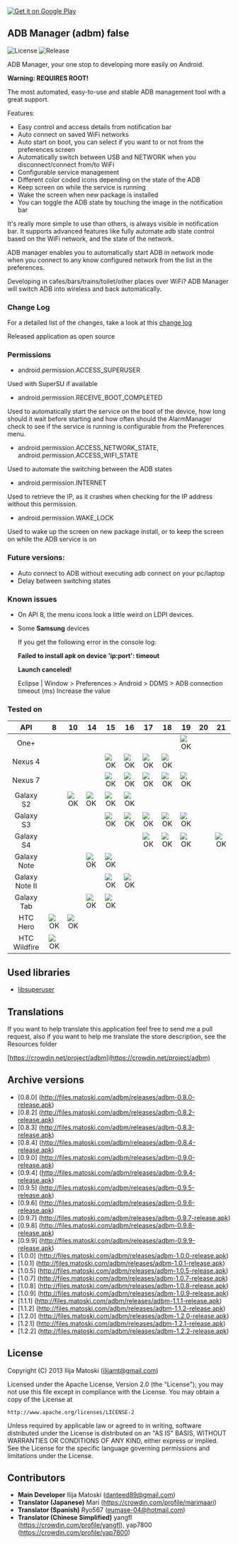 <a href="https://play.google.com/store/apps/details?id=com.matoski.adbm">
  <img alt="Get it on Google Play"
       src="https://developer.android.com/images/brand/en_generic_rgb_wo_60.png" />
</a>

ADB Manager (adbm) false
------------------

![License](https://img.shields.io/badge/license-Apace%202-blue.svg "License")
![Release](https://img.shields.io/badge/release-1.2.2-blue.svg "Release")

ADB Manager, your one stop to developing more easily on Android.

**Warning: REQUIRES ROOT!**

The most automated, easy-to-use and stable ADB management tool with a great support.

Features:
+ Easy control and access details from notification bar
+ Auto connect on saved WiFi networks
+ Auto start on boot, you can select if you want to or not from the preferences screen
+ Automatically switch between USB and NETWORK when you disconnect/connect from/to WiFi
+ Configurable service management
+ Different color coded icons depending on the state of the ADB 
+ Keep screen on while the service is running
+ Wake the screen when new package is installed
+ You can toggle the ADB state by touching the image in the notification bar

It's really more simple to use than others, is always visible in notification bar. It supports advanced features like fully automate adb state control based on the WiFi network, and the state of the network.

ADB manager enables you to automatically start ADB in network mode when you connect to any know configured network from the list in the preferences.

Developing in cafes/bars/trains/toilet/other places over WiFi? ADB Manager will switch ADB into wireless and back automatically.

### Change Log

For a detailed list of the changes, take a look at this [change log](changelog.md)

Released application as open source

### Permissions

* android.permission.ACCESS_SUPERUSER 

Used with SuperSU if available

* android.permission.RECEIVE_BOOT_COMPLETED

Used to automatically start the service on the boot of the device, how long should it wait before starting and how often should the AlarmManager check to see if the service is running is configurable from the Preferences menu.

* android.permission.ACCESS_NETWORK_STATE, android.permission.ACCESS_WIFI_STATE

Used to automate the switching between the ADB states

* android.permission.INTERNET

Used to retrieve the IP, as it crashes when checking for the IP address without this permission.

* android.permission.WAKE_LOCK

Used to wake up the screen on new package install, or to keep the screen on while the ADB service is on

### Future versions:

* Auto connect to ADB without executing adb connect on your pc/laptop
* Delay between switching states

### Known issues

* On API 8, the menu icons look a little weird on LDPI devices.

* Some **Samsung** devices
  
  If you get the following error in the console log: 
  
  **Failed to install apk on device 'ip:port': timeout**
  
  **Launch canceled!**
  
  Eclipse | Window > Preferences > Android > DDMS > ADB connection timeout (ms) Increase the value

### Tested on

|       API      |  8 | 10 | 14 | 15 | 16 | 17 | 18 | 19 | 20 | 21 |
|:--------------:|:--:|:--:|----|:--:|:--:|:--:|:--:|:--:|:--:|:--:|
|   One+ |  |    |    |    |    |    |    | ![OK](Resources/checkmark.jpg) | | | 
|        Nexus 4 |    |    |    | ![OK](Resources/checkmark.jpg) | ![OK](Resources/checkmark.jpg) | ![OK](Resources/checkmark.jpg) | ![OK](Resources/checkmark.jpg) |    | | |
|        Nexus 7 |    |    |    | ![OK](Resources/checkmark.jpg) | ![OK](Resources/checkmark.jpg) | ![OK](Resources/checkmark.jpg) | ![OK](Resources/checkmark.jpg) | ![OK](Resources/checkmark.jpg)   | | |
|      Galaxy S2 |    | ![OK](Resources/checkmark.jpg) | ![OK](Resources/checkmark.jpg) | ![OK](Resources/checkmark.jpg) | ![OK](Resources/checkmark.jpg) |    |    |    |  | |
|      Galaxy S3 |    |    |    | ![OK](Resources/checkmark.jpg) | ![OK](Resources/checkmark.jpg) | ![OK](Resources/checkmark.jpg) | ![OK](Resources/checkmark.jpg) | ![OK](Resources/checkmark.jpg) | | |
|      Galaxy S4 |    |    |    |    |    | ![OK](Resources/checkmark.jpg) | ![OK](Resources/checkmark.jpg) | ![OK](Resources/checkmark.jpg)|  | ![OK](Resources/checkmark.jpg) |
|    Galaxy Note |    |    | ![OK](Resources/checkmark.jpg) | ![OK](Resources/checkmark.jpg) |    |    |    |    |  | |
| Galaxy Note II |    |    |    | ![OK](Resources/checkmark.jpg) | ![OK](Resources/checkmark.jpg) |    |    |    |  | |
| Galaxy Tab     |    |    | ![OK](Resources/checkmark.jpg) | ![OK](Resources/checkmark.jpg) |    |    |    |    |  | |
|       HTC Hero | ![OK](Resources/checkmark.jpg) | ![OK](Resources/checkmark.jpg) |    |    |    |    |    |    |  | |
|   HTC Wildfire | ![OK](Resources/checkmark.jpg) |    |    |    |    |    |    |    |  | |

Used libraries
---------------

 * [libsuperuser](https://github.com/Chainfire/libsuperuser)

Translations
------------
If you want to help translate this application feel free to send me a pull request, also if you want to help me translate the store description, see the Resources folder

[https://crowdin.net/project/adbm](https://crowdin.net/project/adbm)

Archive versions
-----------------

* [0.8.0] (http://files.matoski.com/adbm/releases/adbm-0.8.0-release.apk)
* [0.8.2] (http://files.matoski.com/adbm/releases/adbm-0.8.2-release.apk)
* [0.8.3] (http://files.matoski.com/adbm/releases/adbm-0.8.3-release.apk)
* [0.8.4] (http://files.matoski.com/adbm/releases/adbm-0.8.4-release.apk)
* [0.9.0] (http://files.matoski.com/adbm/releases/adbm-0.9.0-release.apk)
* [0.9.4] (http://files.matoski.com/adbm/releases/adbm-0.9.4-release.apk)
* [0.9.5] (http://files.matoski.com/adbm/releases/adbm-0.9.5-release.apk)
* [0.9.6] (http://files.matoski.com/adbm/releases/adbm-0.9.6-release.apk)
* [0.9.7] (http://files.matoski.com/adbm/releases/adbm-0.9.7-release.apk)
* [0.9.8] (http://files.matoski.com/adbm/releases/adbm-0.9.8-release.apk)
* [0.9.9] (http://files.matoski.com/adbm/releases/adbm-0.9.9-release.apk)
* [1.0.0] (http://files.matoski.com/adbm/releases/adbm-1.0.0-release.apk)
* [1.0.1] (http://files.matoski.com/adbm/releases/adbm-1.0.1-release.apk)
* [1.0.5] (http://files.matoski.com/adbm/releases/adbm-1.0.5-release.apk)
* [1.0.7] (http://files.matoski.com/adbm/releases/adbm-1.0.7-release.apk)
* [1.0.8] (http://files.matoski.com/adbm/releases/adbm-1.0.8-release.apk)
* [1.0.9] (http://files.matoski.com/adbm/releases/adbm-1.0.9-release.apk)
* [1.1.1] (http://files.matoski.com/adbm/releases/adbm-1.1.1-release.apk)
* [1.1.2] (http://files.matoski.com/adbm/releases/adbm-1.1.2-release.apk)
* [1.2.0] (http://files.matoski.com/adbm/releases/adbm-1.2.0-release.apk)
* [1.2.1] (http://files.matoski.com/adbm/releases/adbm-1.2.1-release.apk)
* [1.2.2] (http://files.matoski.com/adbm/releases/adbm-1.2.2-release.apk)

License
-------

Copyright (C) 2013 Ilija Matoski (ilijamt@gmail.com)
 
Licensed under the Apache License, Version 2.0 (the "License");
you may not use this file except in compliance with the License.
You may obtain a copy of the License at
 
    http://www.apache.org/licenses/LICENSE-2
 
Unless required by applicable law or agreed to in writing, software
distributed under the License is distributed on an "AS IS" BASIS,
WITHOUT WARRANTIES OR CONDITIONS OF ANY KIND, either express or implied.
See the License for the specific language governing permissions and
limitations under the License.

Contributors
------------
* **Main Developer** Ilija Matoski (danteed89@gmail.com)
* **Translator (Japanese)** Mari (https://crowdin.com/profile/marimaari)
* **Translator (Spanish)** Ryo567 (eumase-04@hotmail.com)
* **Translator (Chinese Simplified)** yangfl (https://crowdin.com/profile/yangfl), yap7800 (https://crowdin.com/profile/yap7800)
